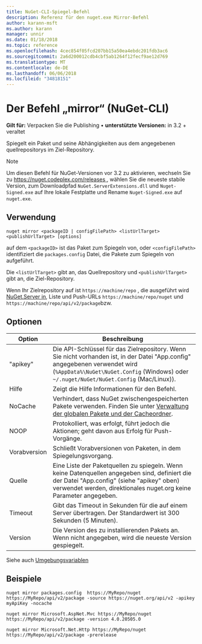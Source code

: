 ```yaml
---
title: NuGet-CLI-Spiegel-Befehl
description: Referenz für den nuget.exe Mirror-Befehl
author: karann-msft
ms.author: karann
manager: unnir
ms.date: 01/18/2018
ms.topic: reference
ms.openlocfilehash: 4cec854f05fcd207bb15a50ea4ebdc201fdb3ac6
ms.sourcegitcommit: 2a6d200012cdb4cbf5ab1264f12fecf9ae12d769
ms.translationtype: MT
ms.contentlocale: de-DE
ms.lasthandoff: 06/06/2018
ms.locfileid: "34818151"
---
```

# <a name="mirror-command-nuget-cli"></a>Der Befehl „mirror“ (NuGet-CLI)

**Gilt für:** Verpacken Sie die Publishing &bullet; **unterstützte Versionen:** in 3.2 + veraltet

Spiegelt ein Paket und seine Abhängigkeiten aus dem angegebenen quellrepositorys im Ziel-Repository.

> [!NOTE]
> Um diesen Befehl für NuGet-Versionen vor 3.2 zu aktivieren, wechseln Sie zu [ https://nuget.codeplex.com/releases ](https://nuget.codeplex.com/releases), wählen Sie die neueste stabile Version, zum Downloadpfad `NuGet.ServerExtensions.dll` und `Nuget-Signed.exe` auf Ihre lokale Festplatte und Rename `Nuget-Signed.exe` auf `nuget.exe`.

## <a name="usage"></a>Verwendung

```cli
nuget mirror <packageID | configFilePath> <listUrlTarget> <publishUrlTarget> [options]
```

auf dem `<packageID>` ist das Paket zum Spiegeln von, oder `<configFilePath>` identifiziert die `packages.config` Datei, die Pakete zum Spiegeln von aufgeführt.

Die `<listUrlTarget>` gibt an, das Quellrepository und `<publishUrlTarget>` gibt an, die Ziel-Repository.

Wenn Ihr Zielrepository auf ist `https://machine/repo` , die ausgeführt wird [NuGet.Server in](../hosting-packages/nuget-server.md), Liste und Push-URLs `https://machine/repo/nuget` und `https://machine/repo/api/v2/package`bzw.

## <a name="options"></a>Optionen

| Option | Beschreibung |
| --- | --- |
| "apikey" | Die API-Schlüssel für das Zielrepository. Wenn Sie nicht vorhanden ist, in der Datei "App.config" angegebenen verwendet wird (`%AppData%\NuGet\NuGet.Config` (Windows) oder `~/.nuget/NuGet/NuGet.Config` (Mac/Linux)). |
| Hilfe | Zeigt die Hilfe Informationen für den Befehl. |
| NoCache | Verhindert, dass NuGet zwischengespeicherten Pakete verwenden. Finden Sie unter [Verwaltung der globalen Pakete und der Cacheordner](../consume-packages/managing-the-global-packages-and-cache-folders.md). |
| NOOP | Protokolliert, was erfolgt, führt jedoch die Aktionen; geht davon aus Erfolg für Push-Vorgänge. |
| Vorabversion | Schließt Vorabversionen von Paketen, in dem Spiegelungsvorgang. |
| Quelle | Eine Liste der Paketquellen zu spiegeln. Wenn keine Datenquellen angegeben sind, definiert die der Datei "App.config" (siehe "apikey" oben) verwendet werden, direktionales nuget.org keine Parameter angegeben. |
| Timeout | Gibt das Timeout in Sekunden für die auf einem Server übertragen. Der Standardwert ist 300 Sekunden (5 Minuten). |
| Version | Die Version des zu installierenden Pakets an. Wenn nicht angegeben, wird die neueste Version gespiegelt. |

Siehe auch [Umgebungsvariablen](cli-ref-environment-variables.md)

## <a name="examples"></a>Beispiele

```cli
nuget mirror packages.config  https://MyRepo/nuget https://MyRepo/api/v2/package -source https://nuget.org/api/v2 -apikey myApiKey -nocache

nuget mirror Microsoft.AspNet.Mvc https://MyRepo/nuget https://MyRepo/api/v2/package -version 4.0.20505.0

nuget mirror Microsoft.Net.Http https://MyRepo/nuget https://MyRepo/api/v2/package -prerelease
```

